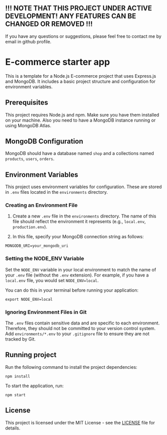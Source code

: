 ## !!! NOTE THAT THIS PROJECT UNDER ACTIVE DEVELOPMENT! ANY FEATURES CAN BE CHANGED OR REMOVED !!!

If you have any questions or suggestions, please feel free to contact me by email in github profile.

# E-commerce starter app

This is a template for a Node.js E-commerce project that uses Express.js and MongoDB. It includes a basic project
structure and configuration for environment variables.

## Prerequisites

This project requires Node.js and npm. Make sure you have them installed on your machine. Also you need to have a
MongoDB instance running or using MongoDB Atlas.

## MongoDB Configuration

MongoDB should have a database named `shop` and a collections named `products`, `users`, `orders`.

## Environment Variables

This project uses environment variables for configuration. These are stored in `.env` files located in
the `environments` directory.

### Creating an Environment File

1. Create a new `.env` file in the `environments` directory. The name of this file should reflect the environment it
   represents (e.g., `local.env`, `production.env`).

2. In this file, specify your MongoDB connection string as follows:

```dotenv
MONGODB_URI=your_mongodb_uri
```

### Setting the NODE_ENV Variable

Set the `NODE_ENV` variable in your local environment to match the name of your `.env` file (without the `.env`
extension). For example, if you have a `local.env` file, you would set `NODE_ENV=local`.

You can do this in your terminal before running your application:

```
export NODE_ENV=local
```

### Ignoring Environment Files in Git

The `.env` files contain sensitive data and are specific to each environment. Therefore, they should not be committed to
your version control system. Add `environments/*.env` to your `.gitignore` file to ensure they are not tracked by Git.

## Running project

Run the following command to install the project dependencies:

```
npm install
```

To start the application, run:

```
npm start
```

## License

This project is licensed under the MIT License - see the [LICENSE](LICENSE) file for details.
